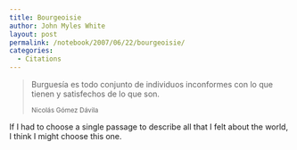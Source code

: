 ```yaml
---
title: Bourgeoisie
author: John Myles White
layout: post
permalink: /notebook/2007/06/22/bourgeoisie/
categories:
  - Citations
---
```


<blockquote>
<p>Burguesía es todo conjunto de individuos inconformes con lo que tienen y satisfechos de lo que son.</p>

<small>Nicolás Gómez Dávila</small>
</blockquote>

If I had to choose a single passage to describe all that I felt about the world, I think I might choose this one.
